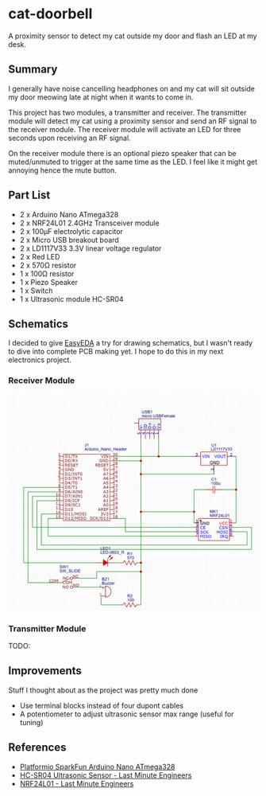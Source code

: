 # cat-doorbell

A proximity sensor to detect my cat outside my door and flash an LED at my desk.

## Summary

I generally have noise cancelling headphones on and my cat will sit outside my door
meowing late at night when it wants to come in.

This project has two modules, a transmitter and receiver.
The transmitter module will detect my cat using a proximity sensor and send an RF
signal to the receiver module. The receiver module will activate an LED for three seconds
upon receiving an RF signal.

On the receiver module there is an optional piezo speaker that can be muted/unmuted to 
trigger at the same time as the LED. I feel like it might get annoying hence the mute button.

## Part List

- 2 x Arduino Nano ATmega328
- 2 x NRF24L01 2.4GHz Transceiver module
- 2 x 100μF electrolytic capacitor
- 2 x Micro USB breakout board
- 2 x LD1117V33 3.3V linear voltage regulator
- 2 x Red LED
- 2 x 570Ω resistor
- 1 x 100Ω resistor
- 1 x Piezo Speaker
- 1 x Switch
- 1 x Ultrasonic module HC-SR04

## Schematics

I decided to give [EasyEDA](https://easyeda.com/) a try for drawing schematics, but I wasn't
ready to dive into complete PCB making yet. I hope to do this in my next electronics project.

### Receiver Module

![docs/schematic-receiver-readme.PNG](docs/schematic-receiver-readme.PNG)

### Transmitter Module

TODO:

## Improvements

Stuff I thought about as the project was pretty much done

- Use terminal blocks instead of four dupont cables
- A potentiometer to adjust ultrasonic sensor max range (useful for tuning)

## References

- [Platformio SparkFun Arduino Nano ATmega328](https://docs.platformio.org/en/latest/boards/atmelavr/nanoatmega328.html)
- [HC-SR04 Ultrasonic Sensor - Last Minute Engineers](https://lastminuteengineers.com/arduino-sr04-ultrasonic-sensor-tutorial/)
- [NRF24L01 - Last Minute Engineers](https://lastminuteengineers.com/nrf24l01-arduino-wireless-communication/)
